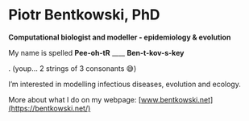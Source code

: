 # Piotr Bentkowski, PhD
**Computational biologist and modeller - epidemiology & evolution** 

My name is spelled **Pee-oh-tR** ____  **Ben-t-kov-s-key** 

 . (youp... 2 strings of 3 consonants :sweat_smile:) 

I’m interested in modelling infectious diseases, evolution and ecology.

More about what I do on my webpage: [www.bentkowski.net](https://bentkowski.net/)




<!---
pbentkowski/pbentkowski is a ✨ special ✨ repository because its `README.md` (this file) appears on your GitHub profile.
You can click the Preview link to take a look at your changes.
--->
